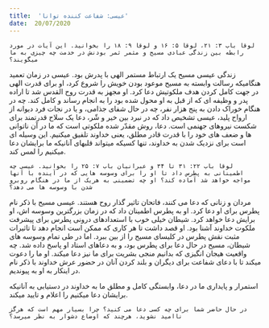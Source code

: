 ```yaml
---
title:  'عیسی: شفاعت کننده توانا'
date:  20/07/2020
---
```


`لوقا باب ۳: ۲۱، لوقا ۵: ۱۶ و لوقا ۹: ۱۸ را بخوانید. این آیات در مورد رابطه بین زندگی عبادی مسیح و مثمر ثمر بودنش در خدمت چه چیزی به ما میگویند؟`

زندگی عیسی مسیح یک ارتباط مستمر الهی با پدرش بود. عیسی در زمان تعمید هنگامیکه رسالت وابسته به مسیح موعود بودن خویش را شروع کرد، او برای قدرت الهی در جهت کامل کردن هدف ملکوتیش دعا کرد. او مجهز به قدرت روح القدس شد تا اراده پدر و وظیفه ای که از قبل به او محول شده بود را به انجام رساند و کامل کند. چه در هنگام خوراک دادن به پنج هزار نفر، چه در حال شفای جذامی، و یا در نجات فرد دیوانه از ارواح پلید، عیسی تشخیص داد که در نبرد بین خیر و شّر، دعا یک سلاح قدرتمند برای شکست نیروهای جهنمی است. دعا، روش مقدّر شده ملکوتی است که ما در آن  ناتوانی ها و ضعف های خود را با قدرت قادر مطلق، یعنی خداوند تلفیق میکنیم. این وسیله ای است برای نزدیک شدن به خداوند، تنها کسیکه میتواند قلبهای آنانیکه ما برایشان دعا میکنیم را لمس کند.

`لوقا باب ۲۲: ۳۱ تا ۳۴ و عبرانیان باب ۷: ۲۵ را بخوانید. عیسی چه اطمینانی به پطرس داد تا او را برای وسوسه هایی که در آینده با آنها مواجه خواهد شد آماده کند؟ او چه تضمینی به هریک از ما در هنگام روبرو شدن با وسوسه ها می دهد؟`

مردان و زنانی که دعا می کنند، فاتحان تاثیر گذار روح هستند. عیسی مسیح با ذکر نام پطرس برای او دعا کرد. او به پطرس اطمینان داد که در زمان بزرگترین وسوسه اش، او برایش دعا خواهد کرد. شیطان خیلی خوب با استعدادهای درونی پطرس برای پیشرفت ملکوت خداوند آشنا بود. او قصد داشت تا هر کاری که ممکن است انجام دهد تا تاثیرات مثبت نقش پطرس در کلیسای مسیح را از بین ببرد. اما در طی تمام وسوسه های شیطان، مسیح در حال دعا برای پطرس بود، و به دعاهای استاد او پاسخ داده شد. چه واقعیت هیجان انگیزی که بدانیم منجی بشریت برای ما نیز دعا میکند. او ما را دعوت میکند تا با دعای شفاعت برای دیگران و بلند کردن آنان در حضور عرش خداوند با ذکر نام در اینکار به او به پیوندیم.

استمرار و پایداری ما در دعا، وابستگی کامل و مطلق ما به خداوند در دستیابی به آنانیکه برایشان دعا میکنیم را اعلام و  تایید میکند.

`در حال حاضر شما برای چه کسی دعا می کنید؟ چرا بسیار مهم است که هرگز ناامید نشوید، هرچند که اوضاع دشوار به نظر میرسد؟`